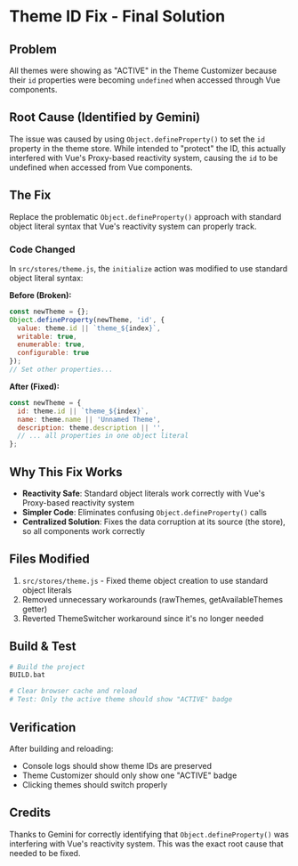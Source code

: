 # Theme ID Fix - Final Solution

## Problem
All themes were showing as "ACTIVE" in the Theme Customizer because their `id` properties were becoming `undefined` when accessed through Vue components.

## Root Cause (Identified by Gemini)
The issue was caused by using `Object.defineProperty()` to set the `id` property in the theme store. While intended to "protect" the ID, this actually interfered with Vue's Proxy-based reactivity system, causing the `id` to be undefined when accessed from Vue components.

## The Fix
Replace the problematic `Object.defineProperty()` approach with standard object literal syntax that Vue's reactivity system can properly track.

### Code Changed
In `src/stores/theme.js`, the `initialize` action was modified to use standard object literal syntax:

**Before (Broken):**
```javascript
const newTheme = {};
Object.defineProperty(newTheme, 'id', {
  value: theme.id || `theme_${index}`,
  writable: true,
  enumerable: true,
  configurable: true
});
// Set other properties...
```

**After (Fixed):**
```javascript
const newTheme = {
  id: theme.id || `theme_${index}`,
  name: theme.name || 'Unnamed Theme',
  description: theme.description || '',
  // ... all properties in one object literal
};
```

## Why This Fix Works
- **Reactivity Safe**: Standard object literals work correctly with Vue's Proxy-based reactivity system
- **Simpler Code**: Eliminates confusing `Object.defineProperty()` calls
- **Centralized Solution**: Fixes the data corruption at its source (the store), so all components work correctly

## Files Modified
1. `src/stores/theme.js` - Fixed theme object creation to use standard object literals
2. Removed unnecessary workarounds (rawThemes, getAvailableThemes getter)
3. Reverted ThemeSwitcher workaround since it's no longer needed

## Build & Test
```bash
# Build the project
BUILD.bat

# Clear browser cache and reload
# Test: Only the active theme should show "ACTIVE" badge
```

## Verification
After building and reloading:
- Console logs should show theme IDs are preserved
- Theme Customizer should only show one "ACTIVE" badge
- Clicking themes should switch properly

## Credits
Thanks to Gemini for correctly identifying that `Object.defineProperty()` was interfering with Vue's reactivity system. This was the exact root cause that needed to be fixed.
